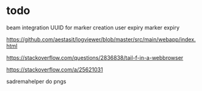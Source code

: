 # todo

beam integration
UUID for marker creation
user expiry
marker expiry

https://github.com/aestasit/logviewer/blob/master/src/main/webapp/index.html

https://stackoverflow.com/questions/2836838/tail-f-in-a-webbrowser

https://stackoverflow.com/a/25621031


sadremahelper do pngs